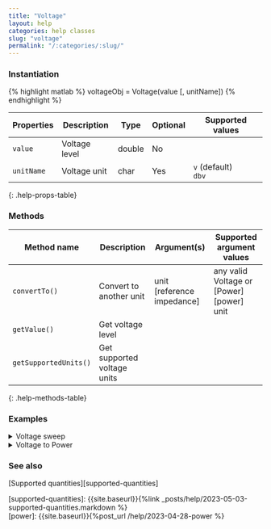 ```yaml
---
title: "Voltage"
layout: help
categories: help classes
slug: "voltage"
permalink: "/:categories/:slug/"
---
```


### Instantiation

{% highlight matlab %}
voltageObj = Voltage(value [, unitName])
{% endhighlight %}

| Properties | Description   | Type   | Optional | Supported values
| ---------- | ------------- | ------ | -------- | ----------------
| `value`    | Voltage level | double | No       |         
| `unitName` | Voltage unit  | char   | Yes      | `v` (default) <br/> `dbv`
{: .help-props-table}


### Methods

| Method name           | Description                     | Argument(s)     | Supported argument values
| --------------------- | ------------------------------- | --------------- | -------------------------------
| `convertTo()`         | Convert to another unit         | unit <br/> [reference impedance] | any valid Voltage or [Power][power] unit
| `getValue()`          | Get voltage level               |                 |    
| `getSupportedUnits()` | Get supported voltage units     |                 |
{: .help-methods-table}


### Examples

<details class="collapsible" markdown="1"><summary>Voltage sweep</summary>

Create a voltage sweep

{% highlight matlab %}
v = Voltage([2:2:10]*1e-3,'v');
v.getValue
{% endhighlight %}

<div class="language-matlab matlab-printout">  
ans =

    0.0020
    0.0040
    0.0060
    0.0080
    0.0100
</div>

Convert to decibel scale

{% highlight matlab %}
v.convertTo('dbv').getValue
{% endhighlight %}

<div class="language-matlab matlab-printout">  
ans =

  -53.9794
  -47.9588
  -44.4370
  -41.9382
  -40.0000
</div>

</details>


<details class="collapsible" markdown="1"><summary>Voltage to Power</summary>

Calculate the power level corresponding to 1mV across a 75ohm impedance

{% highlight matlab %}
Voltage(1e-3,'v').convertTo('dbm',75)
{% endhighlight %}

<div class="language-matlab matlab-printout">
ans =

  Power with properties:

    refImpedance: 75
           value: -48.7506
            unit: [1×1 Unit]
</div>

</details>

### See also
[Supported quantities][supported-quantities]   

[supported-quantities]: {{site.baseurl}}{%link _posts/help/2023-05-03-supported-quantities.markdown %}  
[power]: {{site.baseurl}}{%post_url /help/2023-04-28-power %}

